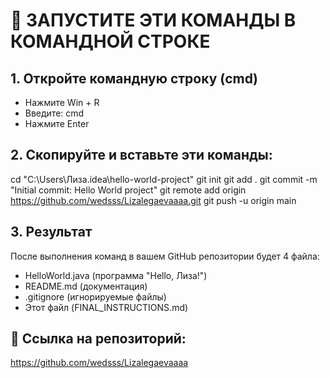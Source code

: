 # 🚀 ЗАПУСТИТЕ ЭТИ КОМАНДЫ В КОМАНДНОЙ СТРОКЕ

## 1. Откройте командную строку (cmd)
- Нажмите Win + R
- Введите: cmd
- Нажмите Enter

## 2. Скопируйте и вставьте эти команды:

cd "C:\Users\Лиза\.idea\hello-world-project"
git init
git add .
git commit -m "Initial commit: Hello World project"
git remote add origin https://github.com/wedsss/Lizalegaevaaaa.git
git push -u origin main

## 3. Результат
После выполнения команд в вашем GitHub репозитории будет 4 файла:
- HelloWorld.java (программа "Hello, Лиза!")
- README.md (документация)
- .gitignore (игнорируемые файлы)
- Этот файл (FINAL_INSTRUCTIONS.md)

## 🔗 Ссылка на репозиторий:
https://github.com/wedsss/Lizalegaevaaaa
